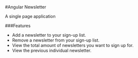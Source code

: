 #Angular Newsletter

A single page application

###Features

- Add a newsletter to your sign-up list.
- Remove a newsletter from your sign-up list.
- View the total amount of newsletters you want to sign up for.
- View the previous individual newsletter.
